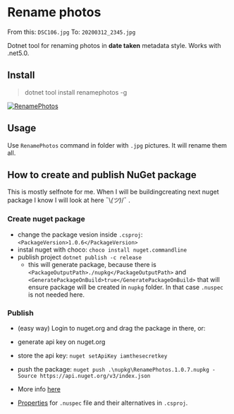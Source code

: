 # Rename photos

From this: `DSC106.jpg`  To: `20200312_2345.jpg`

Dotnet tool for renaming photos in **date taken** metadata style. Works with .net5.0.

## Install

> dotnet tool install renamephotos -g

[![RenamePhotos](https://img.shields.io/nuget/v/RenamePhotos.svg)](https://www.nuget.org/packages/RenamePhotos/)

## Usage

Use `RenamePhotos` command in folder with `.jpg`  pictures. It will rename them all.

## How to create and publish NuGet package

This is mostly selfnote for me.
When I will be buildingcreating next nuget package I know I will look at here ¯\\_(ツ)_/¯ .

### Create nuget package

- change the package vesion inside `.csproj`: `<PackageVersion>1.0.6</PackageVersion>`
- instal nuget with choco: `choco install nuget.commandline`
- publish project `dotnet publish -c release`
  - this will generate package, because there is `<PackageOutputPath>./nupkg</PackageOutputPath>` and `<GeneratePackageOnBuild>true</GeneratePackageOnBuild>` that will ensure package will be created in `nupkg` folder. In that case `.nuspec` is not needed here.

### Publish

- (easy way) Login to nuget.org and drag the package in there, or:

- generate api key on nuget.org
- store the api key: `nuget setApiKey iamthesecretkey`
- push the package: `nuget push .\nupkg\RenamePhotos.1.0.7.nupkg -Source https://api.nuget.org/v3/index.json`

- More info [here](https://docs.microsoft.com/en-us/nuget/nuget-org/publish-a-package)
- [Properties](https://docs.microsoft.com/en-us/nuget/reference/msbuild-targets#pack-target) for `.nuspec` file and their alternatives in `.csproj`.

